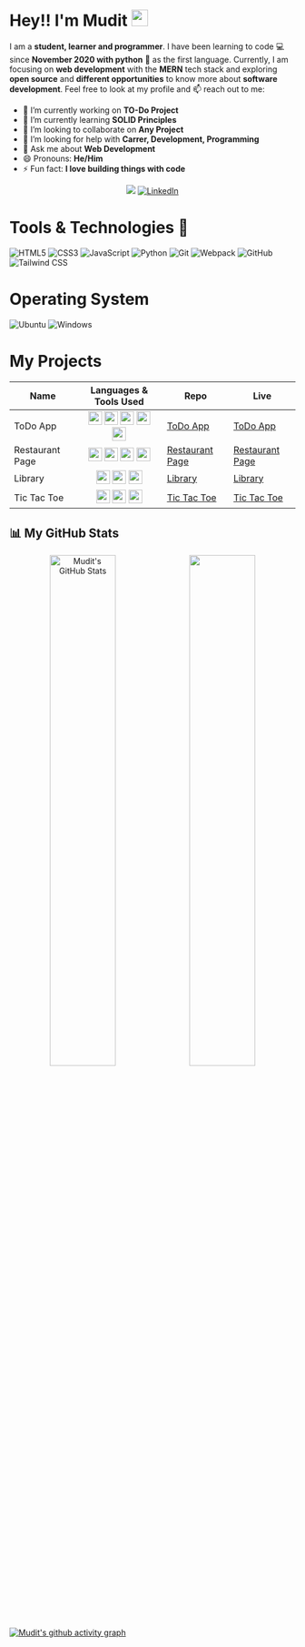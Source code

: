 # Hey!! I'm Mudit <img src="https://raw.githubusercontent.com/MartinHeinz/MartinHeinz/master/wave.gif" width="29px">

I am a **student, learner and programmer**. I have been learning to code :computer: since **November 2020 with python** :snake: as the first language. Currently, I am focusing on **web development** with the **MERN** tech stack and exploring **open source** and **different opportunities** to know more about **software development**. Feel free to look at my profile and :mailbox: reach out to me:

<div align="left">

-   🔭 I’m currently working on **TO-Do Project**
-   🌱 I’m currently learning **SOLID Principles**
-   👯 I’m looking to collaborate on **Any Project**
-   🤔 I’m looking for help with **Carrer, Development, Programming**
-   💬 Ask me about **Web Development**
-   😄 Pronouns: **He/Him**
-   ⚡ Fun fact: **I love building things with code**

</div>

<div align="center">

<a href="https://twitter.com/_mudit24" target="_blank"><img src="https://img.shields.io/badge/twitter-%2300acee.svg?&style=for-the-badge&logo=twitter&logoColor=white&alt=twitter" /></a>
<a  href="https://www.linkedin.com/in/mudit-choudhary-he-him-a87243228/" target="_blank"><img alt="LinkedIn" src="https://img.shields.io/badge/linkedin%20-%230077B5.svg?&style=for-the-badge&logo=linkedin&logoColor=white" /></a>

</div>

# Tools & Technologies 🧰

<div align="left">

<img alt="HTML5" src="https://img.shields.io/badge/-HTML5-E34F26?logo=html5&logoColor=white&style=for-the-badge"/>
<img alt="CSS3" src="https://img.shields.io/badge/-CSS3-1572B6?logo=css3&logoColor=white&style=for-the-badge"/>
<img alt="JavaScript" src="https://img.shields.io/badge/-JavaScript-F7DF1E?logo=javascript&logoColor=black&style=for-the-badge"/>
<img alt="Python" src="https://img.shields.io/badge/-Python-3776AB?logo=python&logoColor=white&style=for-the-badge"/>
<img alt="Git" src="https://img.shields.io/badge/-Git-F05032?logo=git&logoColor=white&style=for-the-badge"/>
<img alt="Webpack" src="https://img.shields.io/badge/-Webpack-8DD6F9?logo=webpack&logoColor=gray&style=for-the-badge"/>
<img alt="GitHub" src="https://img.shields.io/badge/-GitHub-181717?logo=github&logoColor=whiite&style=for-the-badge"/>
<img alt="Tailwind CSS" src="https://img.shields.io/badge/-TailwindCSS-06B6D4?logo=tailwind-css&logoColor=black&style=for-the-badge"/>

</div>

# Operating System

<img alt="Ubuntu" src="https://img.shields.io/badge/-Ubuntu 20.04-E95420?logo=ubuntu&logoColor=white&style=for-the-badge"/> <img alt="Windows" src="https://img.shields.io/badge/-Windows 10-0078D6?logo=windows&logoColor=white&style=for-the-badge"/>

# My Projects

<!-- HTML Code: Place this code in the document's body (between the 'body' tags) where the table should appear -->
<table>
  <thead>
    <tr>
      <th>Name</th>
      <th>Languages & Tools Used</th>
      <th>Repo</th>
      <th>Live</th>
    </tr>
  </thead>
  <tbody>
  <tr>
      <td>ToDo App</td>
      <td align="center">
            <img src="https://cdn.jsdelivr.net/gh/devicons/devicon/icons/html5/html5-original.svg" width="24px" height="24px" />
            <img src="https://cdn.jsdelivr.net/gh/devicons/devicon/icons/css3/css3-original.svg" width="24px" height="24px" />
            <img src="https://cdn.jsdelivr.net/gh/devicons/devicon/icons/javascript/javascript-original.svg" width="24px" height="24px"/> 
            <img src="https://cdn.jsdelivr.net/gh/devicons/devicon/icons/tailwindcss/tailwindcss-plain.svg" width="24px" height="24px" />
            <img src="https://cdn.jsdelivr.net/gh/devicons/devicon/icons/webpack/webpack-plain.svg" width="24px" height="24px"/>
      </td>
      <td><a href="https://github.com/muditchoudhary/todo-app">ToDo App</a></td>
      <td><a href="https://muditchoudhary.github.io/todo-app/">ToDo App</a></td>
    </tr>
    <tr>
      <td>Restaurant Page</td>
      <td align="center">
            <img src="https://cdn.jsdelivr.net/gh/devicons/devicon/icons/html5/html5-original.svg" width="24px" height="24px" />
            <img src="https://cdn.jsdelivr.net/gh/devicons/devicon/icons/css3/css3-original.svg" width="24px" height="24px" />
            <img src="https://cdn.jsdelivr.net/gh/devicons/devicon/icons/javascript/javascript-original.svg" width="24px" height="24px"/>
            <img src="https://cdn.jsdelivr.net/gh/devicons/devicon/icons/webpack/webpack-plain.svg" width="24px" height="24px"/>
        </td>
      <td>
      <a href="https://github.com/muditchoudhary/restaurant-page">Restaurant Page</a>
      </td>
      <td>
      <a href="https://muditchoudhary.github.io/restaurant-page/">Restaurant Page</a>
    </td>
    </tr>
    <tr>
      <td>Library</td>
      <td align="center">
        <img src="https://cdn.jsdelivr.net/gh/devicons/devicon/icons/html5/html5-original.svg" width="24px" height="24px" />
            <img src="https://cdn.jsdelivr.net/gh/devicons/devicon/icons/css3/css3-original.svg" width="24px" height="24px" />
            <img src="https://cdn.jsdelivr.net/gh/devicons/devicon/icons/javascript/javascript-original.svg" width="24px" height="24px"/>
      </td>
      <td><a href="https://github.com/muditchoudhary/library">Library</a></td>
      <td><a href="https://muditchoudhary.github.io/library/">Library</a></td>
    </tr>
    <tr>
      <td>Tic Tac Toe</td>
      <td align="center">
        <img src="https://cdn.jsdelivr.net/gh/devicons/devicon/icons/html5/html5-original.svg" width="24px" height="24px" />
            <img src="https://cdn.jsdelivr.net/gh/devicons/devicon/icons/css3/css3-original.svg" width="24px" height="24px" />
            <img src="https://cdn.jsdelivr.net/gh/devicons/devicon/icons/javascript/javascript-original.svg" width="24px" height="24px"/>
      </td>
      <td><a href="https://github.com/muditchoudhary/tic_tac_toe">Tic Tac Toe</a></td>
      <td><a href="https://muditchoudhary.github.io/tic_tac_toe/">Tic Tac Toe</a></td>
    </tr>
  </tbody>
</table>
<!-- Codes by Quackit.com -->

## 📊 My GitHub Stats
<p align="center">
    <img src="https://github-readme-stats.vercel.app/api?username=muditchoudhary&show_icons=true&theme=vision-friendly-dark" alt="Mudit's GitHub Stats" width="48%" />
    <img src="https://github-readme-streak-stats.herokuapp.com/?user=muditchoudhary&theme=vision-friendly-dark" width="48%"/>
</p>
    
[![Mudit's github activity graph](https://activity-graph.herokuapp.com/graph?username=muditchoudhary&theme=elegant)](https://github.com/ashutosh00710/github-readme-activity-graph)

